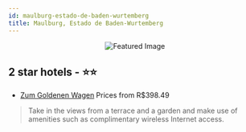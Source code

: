 ```yaml
---
id: maulburg-estado-de-baden-wurtemberg
title: Maulburg, Estado de Baden-Wurtemberg
---
```


<center><img src="https://i.travelapi.com/hotels/35000000/34020000/34019800/34019791/5193a43f_z.jpg" alt="Featured Image" /></center>


##  2 star hotels - ⭐️⭐️

-    [Zum Goldenen Wagen](https://us.hurb.com/hotels/maulburg/zum-goldenen-wagen-JNP-JP549142?cmp=18055) Prices from R$398.49
   > Take in the views from a terrace and a garden and make use of amenities such as complimentary wireless Internet access.
